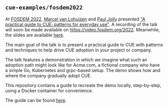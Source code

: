 ## `cue-examples/fosdem2022`

At [FOSDEM 2022](https://fosdem.org/2022/), [Marcel van
Lohuizen](https://twitter.com/mpvl_) and [Paul
Jolly](https://twitter.com/_myitcv) presented ["A practical guide to CUE:
patterns for everyday
use"](https://fosdem.org/2022/schedule/event/cue_pratical_guide/). A recording
of the talk will soon be made available on https://video.fosdem.org/2022.
Meanwhile, the slides are available
[here](https://docs.google.com/presentation/d/1BycB_WevWQfzSoyGHuAIQOWQhbq4npU2aPVs14tiDa4/edit?usp=sharing).

The main goal of the talk is to present a practical guide to CUE with patterns
and techniques to help drive CUE adoption in your project or company.

The talk features a demonstration in which we imagine what such an adoption path
might look like for Acme.com, a fictional company who have a simple Go,
Kubernetes and grpc-based setup. The demo shows how and where the company
gradually adopt CUE.

This repository contains a guide to recreate the demo locally, step-by-step,
using a Docker container for convenience.

The guide can be found [here](./guide/guide_fosdem2022_en.markdown).
